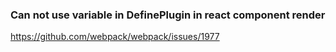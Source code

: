 ### Can not use variable in DefinePlugin in react component render

https://github.com/webpack/webpack/issues/1977